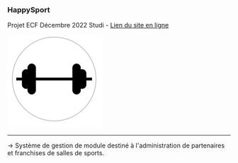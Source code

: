 ### HappySport
Projet ECF Décembre 2022 Studi - <a href="https://happysport.paul-dem.com">Lien du site en ligne</a>

<img src="https://github.com/Potoff/happysport/blob/main/public/images/logo-readme.png">

<hr />

-> Système de gestion de module destiné à l'administration de partenaires et franchises de salles de sports.
